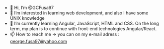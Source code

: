 - 👋 Hi, I’m @GCFusa97
- 👀 I’m interested in learning web development, and also I have some UNIX knowledge
- 🌱 I’m currently learning Angular, JavaScript, HTML and CSS. On the long term, my plan is to continue with front-end technologies Angular/React.
- 📫 How to reach me -> you can on my e-mail adress : george.fusa97@yahoo.com

<!---
GCFusa97/GCFusa97 is a ✨ special ✨ repository because its `README.md` (this file) appears on your GitHub profile.
You can click the Preview link to take a look at your changes.
--->
